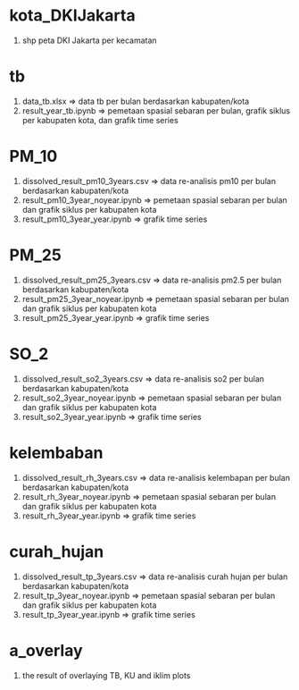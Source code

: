 # kota_DKIJakarta
1. shp peta DKI Jakarta per kecamatan

# tb
1. data_tb.xlsx => data tb per bulan berdasarkan kabupaten/kota
2. result_year_tb.ipynb => pemetaan spasial sebaran per bulan, grafik siklus per kabupaten kota, dan grafik time series

# PM_10
1. dissolved_result_pm10_3years.csv => data re-analisis pm10 per bulan berdasarkan kabupaten/kota
2. result_pm10_3year_noyear.ipynb => pemetaan spasial sebaran per bulan dan grafik siklus per kabupaten kota
3. result_pm10_3year_year.ipynb => grafik time series

# PM_25
1. dissolved_result_pm25_3years.csv => data re-analisis pm2.5 per bulan berdasarkan kabupaten/kota
2. result_pm25_3year_noyear.ipynb => pemetaan spasial sebaran per bulan dan grafik siklus per kabupaten kota
3. result_pm25_3year_year.ipynb => grafik time series

# SO_2
1. dissolved_result_so2_3years.csv => data re-analisis so2 per bulan berdasarkan kabupaten/kota
2. result_so2_3year_noyear.ipynb => pemetaan spasial sebaran per bulan dan grafik siklus per kabupaten kota
3. result_so2_3year_year.ipynb => grafik time series

# kelembaban
1. dissolved_result_rh_3years.csv => data re-analisis kelembapan per bulan berdasarkan kabupaten/kota
2. result_rh_3year_noyear.ipynb => pemetaan spasial sebaran per bulan dan grafik siklus per kabupaten kota
3. result_rh_3year_year.ipynb => grafik time series

# curah_hujan
1. dissolved_result_tp_3years.csv => data re-analisis curah hujan per bulan berdasarkan kabupaten/kota
2. result_tp_3year_noyear.ipynb => pemetaan spasial sebaran per bulan dan grafik siklus per kabupaten kota
3. result_tp_3year_year.ipynb => grafik time series

# a_overlay
1. the result of overlaying TB, KU and iklim plots
